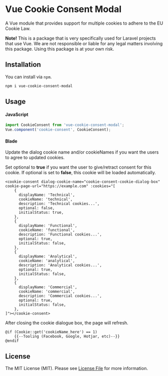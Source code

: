 # Vue Cookie Consent Modal
A Vue module that provides support for multiple cookies to adhere to the EU Cookie Law.

**Note!** This is a package that is very specifically used for Laravel projects that use Vue. We are not responsible or liable for any legal matters involving this package. Using this package is at your own risk.

## Installation

You can install via `npm`.

``` bash
npm i vue-cookie-consent-modal
```

## Usage

#### JavaScript

```js
import CookieConsent from 'vue-cookie-consent-modal';
Vue.component('cookie-consent', CookieConsent);
```

#### Blade

Update the dialog cookie name and/or cookieNames if you want the users to agree to updated cookies.

Set optional to **true** if you want the user to give/retract consent for this cookie. If optional is set to **false**, this cookie will be loaded automatically.

```blade
<cookie-consent dialog-cookie-name="cookie-consent-cookie-dialog-box" cookie-page-url="https://example.com" :cookies="[
    {
      displayName: 'Technical',
      cookieName: 'technical',
      description: 'Technical cookies...',
      optional: false,
      initialStatus: true,
    },
    {
      displayName: 'Functional',
      cookieName: 'functional',
      description: 'Functional cookies...',
      optional: true,
      initialStatus: false,
    },
    {
      displayName: 'Analytical',
      cookieName: 'analytical',
      description: 'Analytical cookies...',
      optional: true,
      initialStatus: false,
    },
    {
      displayName: 'Commercial',
      cookieName: 'commercial',
      description: 'Commercial cookies...',
      optional: true,
      initialStatus: false,
    },
]"></cookie-consent>
```

After closing the cookie dialogue box, the page will refresh. 

```blade
@if (Cookie::get('cookieName_here') == 1)
    {{--Tooling (Facebook, Google, Hotjar, etc)--}}
@endif
```



## License

The MIT License (MIT). Please see [License File](LICENSE.md) for more information.
